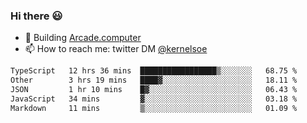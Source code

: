 ### Hi there 😃

- 🔨 Building [Arcade.computer](https://arcade.computer)
- 📫 How to reach me: twitter DM [@kernelsoe](https://twitter.com/kernelsoe)

<!--START_SECTION:waka-->

```txt
TypeScript   12 hrs 36 mins  █████████████████▒░░░░░░░   68.75 %
Other        3 hrs 19 mins   ████▓░░░░░░░░░░░░░░░░░░░░   18.11 %
JSON         1 hr 10 mins    █▓░░░░░░░░░░░░░░░░░░░░░░░   06.43 %
JavaScript   34 mins         ▓░░░░░░░░░░░░░░░░░░░░░░░░   03.18 %
Markdown     11 mins         ▒░░░░░░░░░░░░░░░░░░░░░░░░   01.09 %
```

<!--END_SECTION:waka-->

